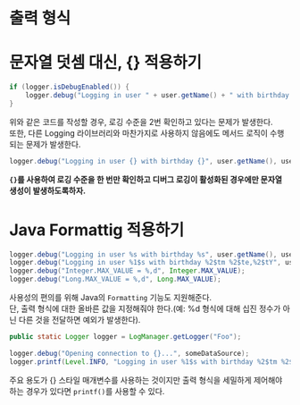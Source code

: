 출력 형식
========
   
# 문자열 덧셈 대신, {} 적용하기 
```java
if (logger.isDebugEnabled()) {
    logger.debug("Logging in user " + user.getName() + " with birthday " + user.getBirthdayCalendar());
}
```
위와 같은 코드를 작성할 경우, 로깅 수준을 2번 확인하고 있다는 문제가 발생한다.  
또한, 다른 Logging 라이브러리와 마찬가지로 사용하지 않음에도 메서드 로직이 수행되는 문제가 발생한다.   
   
```java
logger.debug("Logging in user {} with birthday {}", user.getName(), user.getBirthdayCalendar());
```
**`{}`를 사용하여 로깅 수준을 한 번만 확인하고 디버그 로깅이 활성화된 경우에만 문자열 생성이 발생하도록하자.**   

# Java Formattig 적용하기   

```java
logger.debug("Logging in user %s with birthday %s", user.getName(), user.getBirthdayCalendar());
logger.debug("Logging in user %1$s with birthday %2$tm %2$te,%2$tY", user.getName(), user.getBirthdayCalendar());
logger.debug("Integer.MAX_VALUE = %,d", Integer.MAX_VALUE);
logger.debug("Long.MAX_VALUE = %,d", Long.MAX_VALUE);
```
사용성의 편의를 위해 Java의 `Formatting` 기능도 지원해준다.        
단, 출력 형식에 대한 올바른 값을 지정해줘야 한다.(예: %d 형식에 대해 십진 정수가 아닌 다른 것을 전달하면 예외가 발생한다).   

```java
public static Logger logger = LogManager.getLogger("Foo");
 
logger.debug("Opening connection to {}...", someDataSource);
logger.printf(Level.INFO, "Logging in user %1$s with birthday %2$tm %2$te,%2$tY", user.getName(), user.getBirthdayCalendar());
```
주요 용도가 {} 스타일 매개변수를 사용하는 것이지만 출력 형식을 세밀하게 제어해야 하는 경우가 있다면 `printf()`를 사용할 수 있다.     













